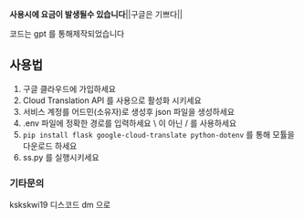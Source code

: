 **사용시에 요금이 발생될수 있습니다**||구글은 기쁘다||

코드는 gpt 를 통해제작되었습니다



## 사용법
1. 구글 클라우드에 가입하세요
2. Cloud Translation API 를 사용으로 활성화 시키세요
3. 서비스 계정를 어드민(소유자)로 생성후 json 파일을 생성하세요
4. .env 파일에 정확한 경로를 입력하세요 \ 이 아닌 / 를 사용하세요
5. ``pip install flask google-cloud-translate python-dotenv`` 를 통해 모튤을 다운로드 하세요
6. ss.py 를 실행시키세요
   
### 기타문의
kskskwi19 디스코드 dm 으로
